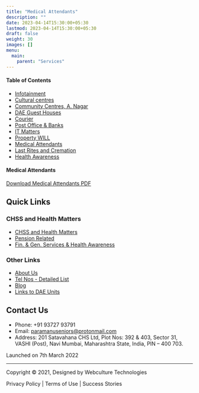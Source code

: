 ```yaml
---
title: "Medical Attendants"
description: ""
date: 2023-04-14T15:30:00+05:30
lastmod: 2023-04-14T15:30:00+05:30
draft: false
weight: 30
images: []
menu:
  main:
    parent: "Services"
---
```


#### Table of Contents
- [Infotainment](miscellaneous.html)
- [Cultural centres](Cultural-centres.html)
- [Community Centres, A. Nagar](Community-Centres.html)
- [DAE Guest Houses](DAE-Guest-Houses.html)
- [Courier](Courier.html)
- [Post Office & Banks](Post-Office-&-Banks.html)
- [IT Matters](IT-Matters.html)
- [Property WILL](Property-WILL.html)
- [Medical Attendants](Medical-Attendants.html)
- [Last Rites and Cremation](Last-Rites-and-Cremation.html)
- [Health Awareness](Health-Awareness.html)

#### Medical Attendants

[Download Medical Attendants PDF](pdf/get-well-soon.pdf)

## Quick Links

### CHSS and Health Matters
- [CHSS and Health Matters](chss-health-matters.html)
- [Pension Related](pension.html)
- [Fin. & Gen. Services & Health Awareness](miscellaneous.html)

### Other Links
- [About Us](about-us.html)
- [Tel Nos - Detailed List](telephone-nimbers.html)
- [Blog](http://www.paramanuseniorshealth.org/blog/)
- [Links to DAE Units](images/Hyperlinks%20to%20DAE%20Units.pdf)

## Contact Us

- Phone: +91 93727 93791
- Email: paramanuseniors@protonmail.com
- Address: 201 Satavahana CHS Ltd, Plot Nos: 392 & 403, Sector 31, VASHI (Post), Navi Mumbai, Maharashtra State, India, PIN – 400 703.

Launched on 7th March 2022

---

Copyright © 2021, Designed by Webculture Technologies

Privacy Policy | Terms of Use | Success Stories
